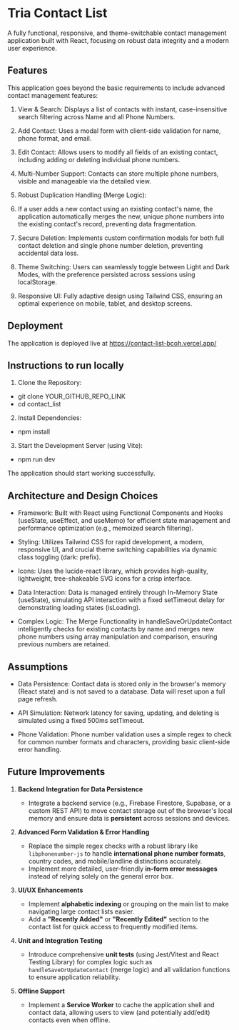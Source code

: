 # Tria Contact List 

A fully functional, responsive, and theme-switchable contact management application built with React, focusing on robust data integrity and a modern user experience.

## Features

This application goes beyond the basic requirements to include advanced contact management features:

1. View & Search: Displays a list of contacts with instant, case-insensitive search filtering across Name and all Phone Numbers.

2. Add Contact: Uses a modal form with client-side validation for name, phone format, and email.

3. Edit Contact: Allows users to modify all fields of an existing contact, including adding or deleting individual phone numbers.

4. Multi-Number Support: Contacts can store multiple phone numbers, visible and manageable via the detailed view.

5. Robust Duplication Handling (Merge Logic):

6. If a user adds a new contact using an existing contact's name, the application automatically merges the new, unique phone numbers into the existing contact's record, preventing data fragmentation.

7. Secure Deletion: Implements custom confirmation modals for both full contact deletion and single phone number deletion, preventing accidental data loss.

8. Theme Switching: Users can seamlessly toggle between Light and Dark Modes, with the preference persisted across sessions using localStorage.

9. Responsive UI: Fully adaptive design using Tailwind CSS, ensuring an optimal experience on mobile, tablet, and desktop screens.


## Deployment

The application is deployed live at https://contact-list-bcoh.vercel.app/



## Instructions to run locally

1. Clone the Repository:

- git clone YOUR_GITHUB_REPO_LINK
- cd contact_list


2. Install Dependencies:

- npm install


3. Start the Development Server (using Vite):

- npm run dev

The application should start working successfully.

## Architecture and Design Choices

- Framework: Built with React using Functional Components and Hooks (useState, useEffect, and useMemo) for efficient state management and performance optimization (e.g., memoized search filtering).

- Styling: Utilizes Tailwind CSS for rapid development, a modern, responsive UI, and crucial theme switching capabilities via dynamic class toggling (dark: prefix).

- Icons: Uses the lucide-react library, which provides high-quality, lightweight, tree-shakeable SVG icons for a crisp interface.

- Data Interaction: Data is managed entirely through In-Memory State (useState), simulating API interaction with a fixed setTimeout delay for demonstrating loading states (isLoading).

- Complex Logic: The Merge Functionality in handleSaveOrUpdateContact intelligently checks for existing contacts by name and merges new phone numbers using array manipulation and comparison, ensuring previous numbers are retained.


## Assumptions

- Data Persistence: Contact data is stored only in the browser's memory (React state) and is not saved to a database. Data will reset upon a full page refresh.

- API Simulation: Network latency for saving, updating, and deleting is simulated using a fixed 500ms setTimeout.

- Phone Validation: Phone number validation uses a simple regex to check for common number formats and characters, providing basic client-side error handling.


## Future Improvements

1.  **Backend Integration for Data Persistence**
    * Integrate a backend service (e.g., Firebase Firestore, Supabase, or a custom REST API) to move contact storage out of the browser's local memory and ensure data is **persistent** across sessions and devices.

2.  **Advanced Form Validation & Error Handling**
    * Replace the simple regex checks with a robust library like `libphonenumber-js` to handle **international phone number formats**, country codes, and mobile/landline distinctions accurately.
    * Implement more detailed, user-friendly **in-form error messages** instead of relying solely on the general error box.

3.  **UI/UX Enhancements**
    * Implement **alphabetic indexing** or grouping on the main list to make navigating large contact lists easier.
    * Add a **"Recently Added"** or **"Recently Edited"** section to the contact list for quick access to frequently modified items.

4.  **Unit and Integration Testing**
    * Introduce comprehensive **unit tests** (using Jest/Vitest and React Testing Library) for complex logic such as `handleSaveOrUpdateContact` (merge logic) and all validation functions to ensure application reliability.

5.  **Offline Support**
    * Implement a **Service Worker** to cache the application shell and contact data, allowing users to view (and potentially add/edit) contacts even when offline.
